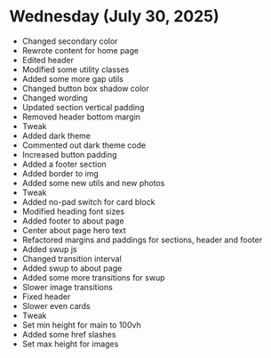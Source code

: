 # Wednesday (July 30, 2025)

- Changed secondary color
- Rewrote content for home page
- Edited header
- Modified some utility classes
- Added some more gap utils
- Changed button box shadow color
- Changed wording
- Updated section vertical padding
- Removed header bottom margin
- Tweak
- Added dark theme
- Commented out dark theme code
- Increased button padding
- Added a footer section
- Added border to img
- Added some new utils and new photos
- Tweak
- Added no-pad switch for card block
- Modified heading font sizes
- Added footer to about page
- Center about page hero text
- Refactored margins and paddings for sections, header and footer
- Added swup js
- Changed transition interval
- Added swup to about page
- Added some more transitions for swup
- Slower image transitions
- Fixed header
- Slower even cards
- Tweak
- Set min height for main to 100vh
- Added some href slashes
- Set max height for images
